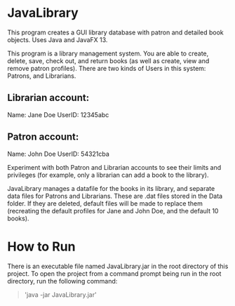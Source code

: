 # JavaLibrary
This program creates a GUI library database with patron and detailed book objects. Uses Java and JavaFX 13.

This program is a library management system. You are able to create, delete, save,
check out, and return books (as well as create, view and remove patron profiles). There 
are two kinds of Users in this system: Patrons, and Librarians.

## Librarian account:

Name: Jane Doe
UserID: 12345abc

## Patron account:

Name: John Doe
UserID: 54321cba

Experiment with both Patron and Librarian accounts to see their limits and privileges
(for example, only a librarian can add a book to the library).

JavaLibrary manages a datafile for the books in its library, and separate data files
for Patrons and Librarians. These are .dat files stored in the Data folder. If they
are deleted, default files will be made to replace them (recreating the default profiles
for Jane and John Doe, and the default 10 books).

# How to Run
There is an executable file named JavaLibrary.jar in the root directory of this project. To open the project from a command prompt being run in the root directory, run the following command:
>'java -jar JavaLibrary.jar'
